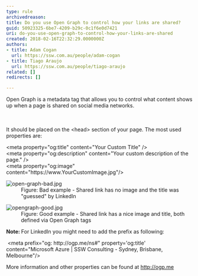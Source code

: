 ```yaml
---
type: rule
archivedreason: 
title: Do you use Open Graph to control how your links are shared?
guid: 50923325-6be7-4209-b29c-0c1f6e0d7421
uri: do-you-use-open-graph-to-control-how-your-links-are-shared
created: 2018-02-16T22:32:29.0000000Z
authors:
- title: Adam Cogan
  url: https://ssw.com.au/people/adam-cogan
- title: Tiago Araujo
  url: https://ssw.com.au/people/tiago-araujo
related: []
redirects: []

---
```



Open Graph is a metadata tag that&#160;allows you to control what content shows up when a page is shared on social media networks.<br>
<br><excerpt class='endintro'></excerpt><br>
<p>It should be placed on the &lt;head&gt; section of your page. The most used properties are&#58;</p><p class="ssw15-rteElement-CodeArea">&lt;meta property=&quot;og&#58;title&quot; content=&quot;Your Custom Title&quot; /&gt;<br>&lt;meta property=&quot;og&#58;description&quot; content=&quot;Your custom description of the page.&quot; /&gt;<br>&lt;meta property=&quot;og&#58;image&quot; content=&quot;https&#58;//www.YourCustomImage.jpg&quot;/&gt; <br></p><dl class="badImage"><dt> <img src="/PublishingImages/open-graph-bad.jpg" alt="open-graph-bad.jpg" /> </dt><dd>Figure&#58; Bad example - Shared link has no image and the title was &quot;guessed&quot; by LinkedIn</dd></dl><dl class="goodImage"><dt> <img src="/PublishingImages/opengraph-good.jpg" alt="opengraph-good.jpg" /> </dt><dd>Figure&#58; Good example - Shared link has a&#160;nice image and title, both defined via​ Open Graph tags <br></dd></dl><p> 
   <b>Note&#58;&#160;</b>For LinkedIn you might need to&#160;add the prefix as following&#58;</p><p class="ssw15-rteElement-CodeArea">&#160;&lt;meta<span class="ssw15-rteStyle-Highlight"> prefix=&quot;og&#58; http&#58;//ogp.me/ns#&quot;</span> property='og&#58;title' content=&quot;Microsoft Azure | SSW Consulting - Sydney, Brisbane, Melbourne&quot;/&gt; <br></p><p class="ssw15-rteElement-P">More information and other properties can be found at&#160;<a href="http&#58;//ogp.me/" target="_blank">http&#58;//ogp.me </a><br></p>


